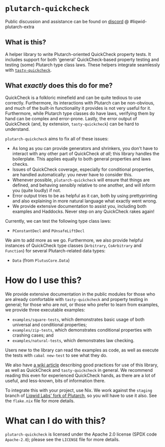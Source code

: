 # `plutarch-quickcheck`
Public discussion and assistance can be found on [discord](https://discord.gg/yGkjxrYueB) @ #liqwid-plutarch-extra

## What is this?

A helper library to write Plutarch-oriented QuickCheck property tests. It
includes support for both 'general' QuickCheck-based property testing and testing (some) Plutarch type class laws. These helpers
integrate seamlessly with
[`tasty-quickcheck`](https://hackage.haskell.org/package/tasty-quickcheck).

## What _exactly_ does this do for me?

QuickCheck is a folkloric minefield and can be quite tedious to use correctly.
Furthermore, its interactions with Plutarch can be non-obvious, and much
of the built-in functionality it provides is not very useful for it.
Furthermore, while Plutarch type classes do have laws, verifying them by hand
can be complex and error-prone. Lastly, the error output of QuickCheck
(and, by extension, `tasty-quickcheck`) can be hard to understand.

`plutarch-quickcheck` aims to fix all of these issues:

* As long as you can provide generators and shrinkers, you don't have to
  interact with any other part of QuickCheck _at all_; this library handles the
  boilerplate. This applies equally to both general properties and laws checks.
* Issues of QuickCheck coverage, especially for conditional properties, are
  handled automatically: you never have to consider this.
* Whenever possible, `plutarch-quickcheck` will ensure that things are defined,
  and behaving sensibly relative to one another, and will inform you (quite
  loudly) if not.
* Error output tries to be as helpful as it can, both by using prettyprinting
  and also explaining in more natural language what exactly went wrong.
* We provide extensive documentation to assist you, including both examples and
  Haddocks. Never step on any QuickCheck rakes again!

Currently, we can test the following type class laws:

* `PConstantDecl` and `PUnsafeLiftDecl`

We aim to add more as we go. Furthermore, we also provide helpful instances of
QuickCheck type classes (`Arbitrary`, `CoArbitrary` and `Function`) for several
Plutarch-related data types:

* `Data` (from `PlutusCore.Data`)

# How do I use this?

We provide extensive documentation in the public modules for those who are
already comfortable with `tasty-quickcheck` and property testing in general; for
those who are not, or those who prefer to learn from examples, we provide three
executable examples:

* `examples/square-tests`, which demonstrates basic usage of both universal and
  conditional properties;
* `examples/zip-tests`, which demonstrates conditional properties with crashing
  cases; and
* `examples/natural-tests`, which demonstrates law checking.

Users new to the library can read the examples as code, as well as execute the
tests with `cabal new-test` to see what they do.

We also have [a wiki
article](https://github.com/Liqwid-Labs/plutarch-quickcheck/wiki/Testing-without-tears:-good-practices-and-tips)
describing good practices for use of this library, as well as QuickCheck and
`tasty-quickcheck` in general. We recommend reading this even for experienced
QuickCheck hands, as there are a lot of useful, and less-known, bits of
information there.

To integrate this with your project, use Nix. We work against the `staging`
branch of [Liqwid Labs' fork of
Plutarch](https://github.com/Liqwid-Labs/plutarch), so you will have to use it
also. See the `flake.nix` file for more details.

# What can I do with this?

`plutarch-quickcheck` is licensed under the Apache 2.0 license (SPDX code
`Apache-2.0`); please see the `LICENSE` file for more details.
